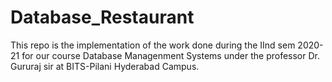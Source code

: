 # Database_Restaurant
This repo is the implementation of the work done during the IInd sem 2020-21 for our course Database Managenment Systems under the professor Dr. Gururaj sir at BITS-Pilani Hyderabad Campus.
